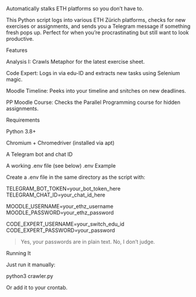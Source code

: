 Automatically stalks ETH platforms so you don’t have to.

This Python script logs into various ETH Zürich platforms, checks for new exercises or assignments, and sends you a Telegram message if something fresh pops up. Perfect for when you’re procrastinating but still want to look productive.

Features

Analysis I: Crawls Metaphor for the latest exercise sheet.

Code Expert: Logs in via edu-ID and extracts new tasks using Selenium magic.

Moodle Timeline: Peeks into your timeline and snitches on new deadlines.

PP Moodle Course: Checks the Parallel Programming course for hidden assignments.


Requirements

Python 3.8+

Chromium + Chromedriver (installed via apt)

A Telegram bot and chat ID

A working .env file (see below)
.env Example

Create a .env file in the same directory as the script with:

TELEGRAM_BOT_TOKEN=your_bot_token_here
TELEGRAM_CHAT_ID=your_chat_id_here

MOODLE_USERNAME=your_ethz_username
MOODLE_PASSWORD=your_ethz_password

CODE_EXPERT_USERNAME=your_switch_edu_id
CODE_EXPERT_PASSWORD=your_password

> Yes, your passwords are in plain text. No, I don’t judge.



Running It

Just run it manually:

python3 crawler.py

Or add it to your crontab.
